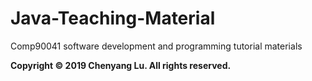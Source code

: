 # Java-Teaching-Material
Comp90041 software development and programming tutorial materials

**Copyright © 2019 Chenyang Lu. All rights reserved.**
